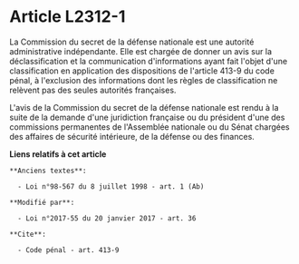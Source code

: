 # Article L2312-1

La Commission du secret de la défense nationale est une autorité administrative indépendante. Elle est chargée de donner un
avis sur la déclassification et la communication d'informations ayant fait l'objet d'une classification en application des
dispositions de l'article 413-9 du code pénal, à l'exclusion des informations dont les règles de classification ne relèvent
pas des seules autorités françaises.

L'avis de la Commission du secret de la défense nationale est rendu à la suite de la demande d'une juridiction française ou
du président d'une des commissions permanentes de l'Assemblée nationale ou du Sénat chargées des affaires de sécurité
intérieure, de la défense ou des finances.

**Liens relatifs à cet article**

	**Anciens textes**:

	  - Loi n°98-567 du 8 juillet 1998 - art. 1 (Ab)

	**Modifié par**:

	  - Loi n°2017-55 du 20 janvier 2017 - art. 36

	**Cite**:

	  - Code pénal - art. 413-9
